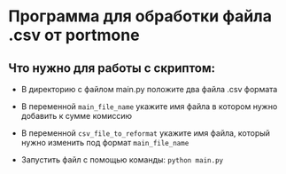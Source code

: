 # Программа для обработки файла .csv от portmone
## Что нужно для работы с скриптом:

- В директорию с файлом main.py положите два файла .csv формата
- В переменной ```main_file_name``` укажите имя файла в котором нужно добавить к сумме комиссию
- В переменной ```csv_file_to_reformat``` укажите имя файла, который нужно изменить под формат ```main_file_name```

- Запустить файл с помощью команды:
```python main.py```

